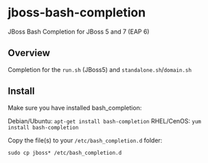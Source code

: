 jboss-bash-completion
=====================

JBoss Bash Completion for JBoss 5 and 7 (EAP 6)


Overview
--------

Completion for the `run.sh` (JBoss5) and `standalone.sh`/`domain.sh`

Install
-------

Make sure you have installed bash_completion:

Debian/Ubuntu: `apt-get install bash-completion`
RHEL/CenOS: `yum install bash-completion`

Copy the file(s) to your `/etc/bash_completion.d` folder:

`sudo cp jboss* /etc/bash_completion.d`


